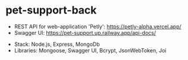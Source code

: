 # pet-support-back

- REST API for web-application 'Petly':  https://petly-alpha.vercel.app/ 
- Swagger UI: https://pet-support.up.railway.app/api-docs/

* Stack: Node.js, Express, MongoDb
* Libraries: Mongoose, Swagger UI, Bcrypt, JsonWebToken, Joi 
